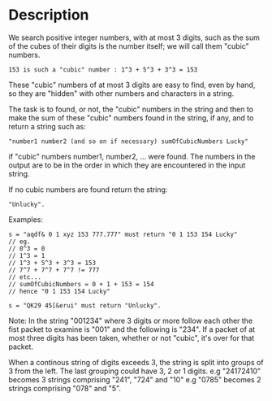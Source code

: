# Description

We search positive integer numbers, with at most 3 digits, such as the sum of the cubes of their digits is the number itself; we will call them "cubic" numbers.
```
153 is such a "cubic" number : 1^3 + 5^3 + 3^3 = 153
```

These "cubic" numbers of at most 3 digits are easy to find, even by hand, so they are "hidden" with other numbers and characters in a string.

The task is to found, or not, the "cubic" numbers in the string and then to make the sum of these "cubic" numbers found in the string, if any, and to return a string such as:
```
"number1 number2 (and so on if necessary) sumOfCubicNumbers Lucky" 
```

if "cubic" numbers number1, number2, ... were found. The numbers in the output are to be in the order in which they are encountered in the input string.

If no cubic numbers are found return the string:
```
"Unlucky".
```

Examples:
```
s = "aqdf& 0 1 xyz 153 777.777" must return "0 1 153 154 Lucky"
// eg.
// 0^3 = 0
// 1^3 = 1
// 1^3 + 5^3 + 3^3 = 153
// 7^7 + 7^7 + 7^7 != 777
// etc...
// sumOfCubicNumbers = 0 + 1 + 153 = 154
// hence "0 1 153 154 Lucky"

s = "QK29 45[&erui" must return "Unlucky".
```

Note: In the string "001234" where 3 digits or more follow each other the fist packet to examine is "001" and the following is "234". If a packet of at most three digits has been taken, whether or not "cubic", it's over for that packet.

When a continous string of digits exceeds 3, the string is split into groups of 3 from the left. The last grouping could have 3, 2 or 1 digits. e.g "24172410" becomes 3 strings comprising "241", "724" and "10" e.g "0785" becomes 2 strings comprising "078" and "5".